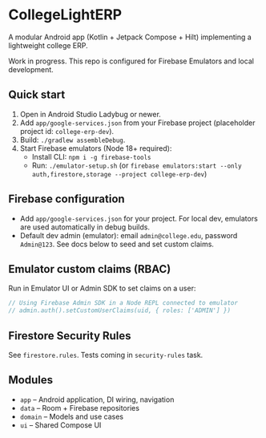 # CollegeLightERP

A modular Android app (Kotlin + Jetpack Compose + Hilt) implementing a lightweight college ERP.

Work in progress. This repo is configured for Firebase Emulators and local development.

## Quick start

1. Open in Android Studio Ladybug or newer.
2. Add `app/google-services.json` from your Firebase project (placeholder project id: `college-erp-dev`).
3. Build: `./gradlew assembleDebug`.
4. Start Firebase emulators (Node 18+ required):
   - Install CLI: `npm i -g firebase-tools`
   - Run: `./emulator-setup.sh` (or `firebase emulators:start --only auth,firestore,storage --project college-erp-dev`)

## Firebase configuration
- Add `app/google-services.json` for your project. For local dev, emulators are used automatically in debug builds.
- Default dev admin (emulator): email `admin@college.edu`, password `Admin@123`. See docs below to seed and set custom claims.

## Emulator custom claims (RBAC)
Run in Emulator UI or Admin SDK to set claims on a user:
```js
// Using Firebase Admin SDK in a Node REPL connected to emulator
// admin.auth().setCustomUserClaims(uid, { roles: ['ADMIN'] })
```

## Firestore Security Rules
See `firestore.rules`. Tests coming in `security-rules` task.

## Modules
- `app` – Android application, DI wiring, navigation
- `data` – Room + Firebase repositories
- `domain` – Models and use cases
- `ui` – Shared Compose UI

